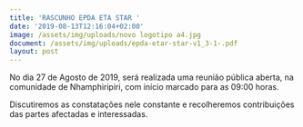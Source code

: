 ```yaml
---
title: 'RASCUNHO EPDA ETA STAR '
date: '2019-08-13T12:16:04+02:00'
image: /assets/img/uploads/novo logotipo a4.jpg
document: /assets/img/uploads/epda-etar-star-v1_3-1-.pdf
layout: post
---
```

No dia 27 de Agosto de 2019, será realizada uma reunião  pública aberta, na comunidade de Nhamphiripiri, com início  marcado para as 09:00 horas.

Discutiremos as constatações nele constante e recolheremos contribuições das partes afectadas e interessadas.
